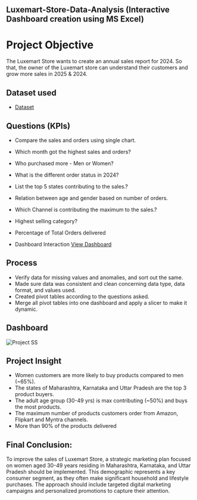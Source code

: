 ## **Luxemart-Store-Data-Analysis (Interactive Dashboard creation using MS Excel)**
# Project Objective
The Luxemart Store wants to create an annual sales report for 2024. So that, the owner of the Luxemart store can understand their customers and grow more sales in 2025 & 2024.

## Dataset used
- <a href="https://github.com/Ady-21/Data-Analysis-Dashboard/blob/main/LuxeMart%20Store%20-%20Data%20Analysis%20Project.xlsx">Dataset</a>

## Questions (KPIs)
-	Compare the sales and orders using single chart.
-	Which month got the highest sales and orders?
-	Who purchased more - Men or Women?
-	What is the different order status in 2024?
-	List the top 5 states contributing to the sales.?
-	Relation between age and gender based on number of orders.
-	Which Channel is contributing the maximum to the sales.?
-	Highest selling category?
-	Percentage of Total Orders delivered

-	Dashboard Interaction <a href="https://github.com/Ady-21/Data-Analysis-Dashboard/blob/main/Project%20SS..PNG">View Dashboard</a>

## Process
-	Verify data for missing values and anomalies, and sort out the same.
-	Made sure data was consistent and clean concerning data type, data format, and values used.
-	Created pivot tables according to the questions asked.
-	Merge all pivot tables into one dashboard and apply a slicer to make it dynamic.

## Dashboard
 ![Project SS](https://github.com/user-attachments/assets/1a2ff75e-c127-4d89-95e6-1d4d1ac99215)

## Project Insight
-	Women customers are more likely to buy products compared to men (~65%).
-	The states of Maharashtra, Karnataka and Uttar Pradesh are the top 3 product buyers.
-	The adult age group (30-49 yrs) is max contributing (~50%) and buys the most products.
-	The maximum number of products customers order from Amazon, Flipkart and Myntra channels.
-	More than 90% of the products delivered

## Final Conclusion:
To improve the sales of Luxemart Store, a strategic marketing plan focused on women aged 30-49 years residing in Maharashtra, Karnataka, and Uttar Pradesh should be implemented. This demographic represents a key consumer segment, as they often make significant household and lifestyle purchases. The approach should include targeted digital marketing campaigns and personalized promotions to capture their attention.




